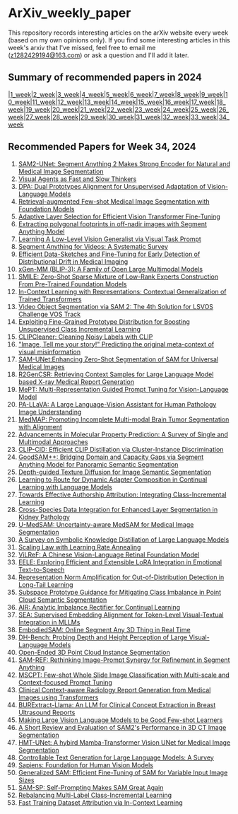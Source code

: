 # ArXiv_weekly_paper
This repository records interesting articles on the arXiv website every week (based on my own opinions only).
If you find some interesting articles in this week's arxiv that I've missed, feel free to email me (z1282429194@163.com) or ask a question and I'll add it later.

## Summary of recommended papers in 2024
<!-- | | | | |
|--------|--------|--------|--------| -->
|[1_week](https://github.com/Fatflower/ArXiv_weekly_paper/blob/main/2024/1_week.md)|[2_week](https://github.com/Fatflower/ArXiv_weekly_paper/blob/main/2024/2_week.md)|[3_week](https://github.com/Fatflower/ArXiv_weekly_paper/blob/main/2024/3_week.md)|[4_week](https://github.com/Fatflower/ArXiv_weekly_paper/blob/main/2024/4_week.md)|[5_week](https://github.com/Fatflower/ArXiv_weekly_paper/blob/main/2024/5_week.md)|[6_week](https://github.com/Fatflower/ArXiv_weekly_paper/blob/main/2024/6_week.md)|[7_week](https://github.com/Fatflower/ArXiv_weekly_paper/blob/main/2024/7_week.md)|[8_week](https://github.com/Fatflower/ArXiv_weekly_paper/blob/main/2024/8_week.md)|[9_week](https://github.com/Fatflower/ArXiv_weekly_paper/blob/main/2024/9_week.md)|[10_week](https://github.com/Fatflower/ArXiv_weekly_paper/blob/main/2024/10_week.md)|[11_week](https://github.com/Fatflower/ArXiv_weekly_paper/blob/main/2024/11_week.md)|[12_week](https://github.com/Fatflower/ArXiv_weekly_paper/blob/main/2024/12_week.md)|[13_week](https://github.com/Fatflower/ArXiv_weekly_paper/blob/main/2024/13_week.md)|[14_week](https://github.com/Fatflower/ArXiv_weekly_paper/blob/main/2024/14_week.md)|[15_week](https://github.com/Fatflower/ArXiv_weekly_paper/blob/main/2024/15_week.md)|[16_week](https://github.com/Fatflower/ArXiv_weekly_paper/blob/main/2024/16_week.md)|[17_week](https://github.com/Fatflower/ArXiv_weekly_paper/blob/main/2024/17_week.md)|[18_week](https://github.com/Fatflower/ArXiv_weekly_paper/blob/main/2024/18_week.md)|[19_week](https://github.com/Fatflower/ArXiv_weekly_paper/blob/main/2024/19_week.md)|[20_week](https://github.com/Fatflower/ArXiv_weekly_paper/blob/main/2024/20_week.md)|[21_week](https://github.com/Fatflower/ArXiv_weekly_paper/blob/main/2024/21_week.md)|[22_week](https://github.com/Fatflower/ArXiv_weekly_paper/blob/main/2024/22_week.md)|[23_week](https://github.com/Fatflower/ArXiv_weekly_paper/blob/main/2024/23_week.md)|[24_week](https://github.com/Fatflower/ArXiv_weekly_paper/blob/main/2024/24_week.md)|[25_week](https://github.com/Fatflower/ArXiv_weekly_paper/blob/main/2024/25_week.md)|[26_week](https://github.com/Fatflower/ArXiv_weekly_paper/blob/main/2024/26_week.md)|[27_week](https://github.com/Fatflower/ArXiv_weekly_paper/blob/main/2024/27_week.md)|[28_week](https://github.com/Fatflower/ArXiv_weekly_paper/blob/main/2024/28_week.md)|[29_week](https://github.com/Fatflower/ArXiv_weekly_paper/blob/main/2024/29_week.md)|[30_week](https://github.com/Fatflower/ArXiv_weekly_paper/blob/main/2024/30_week.md)|[31_week](https://github.com/Fatflower/ArXiv_weekly_paper/blob/main/2024/31_week.md)|[32_week](https://github.com/Fatflower/ArXiv_weekly_paper/blob/main/2024/32_week.md)|[33_week](https://github.com/Fatflower/ArXiv_weekly_paper/blob/main/2024/33_week.md)|[34_week](https://github.com/Fatflower/ArXiv_weekly_paper/blob/main/2024/34_week.md)



<!-- | | | | | -->

## Recommended Papers for Week 34, 2024
1. [SAM2-UNet: Segment Anything 2 Makes Strong Encoder for Natural and Medical Image Segmentation](https://arxiv.org/abs/2408.08870)
2. [Visual Agents as Fast and Slow Thinkers](https://arxiv.org/abs/2408.08862)
3. [DPA: Dual Prototypes Alignment for Unsupervised Adaptation of Vision-Language Models](https://arxiv.org/abs/2408.08855)
4. [Retrieval-augmented Few-shot Medical Image Segmentation with Foundation Models](https://arxiv.org/abs/2408.08813)
5. [Adaptive Layer Selection for Efficient Vision Transformer Fine-Tuning](https://arxiv.org/abs/2408.08670)
6. [Extracting polygonal footprints in off-nadir images with Segment Anything Model](https://arxiv.org/abs/2408.08645)
7. [Learning A Low-Level Vision Generalist via Visual Task Prompt](https://arxiv.org/abs/2408.08601)
8. [Segment Anything for Videos: A Systematic Survey](https://arxiv.org/abs/2408.08315)
9. [Efficient Data-Sketches and Fine-Tuning for Early Detection of Distributional Drift in Medical Imaging](https://arxiv.org/abs/2408.08456)
10. [xGen-MM (BLIP-3): A Family of Open Large Multimodal Models](https://arxiv.org/abs/2408.08872)
11. [SMILE: Zero-Shot Sparse Mixture of Low-Rank Experts Construction From Pre-Trained Foundation Models](https://arxiv.org/abs/2408.10174)
12. [In-Context Learning with Representations: Contextual Generalization of Trained Transformers](https://arxiv.org/abs/2408.10147)
13. [Video Object Segmentation via SAM 2: The 4th Solution for LSVOS Challenge VOS Track](https://arxiv.org/abs/2408.10125)
14. [Exploiting Fine-Grained Prototype Distribution for Boosting Unsupervised Class Incremental Learning](https://arxiv.org/abs/2408.10046)
15. [CLIPCleaner: Cleaning Noisy Labels with CLIP](https://arxiv.org/abs/2408.10012)
16. ["Image, Tell me your story!" Predicting the original meta-context of visual misinformation](https://arxiv.org/abs/2408.09939)
17. [SAM-UNet:Enhancing Zero-Shot Segmentation of SAM for Universal Medical Images](https://arxiv.org/abs/2408.09886)
18. [R2GenCSR: Retrieving Context Samples for Large Language Model based X-ray Medical Report Generation](https://arxiv.org/abs/2408.09743)
19. [MePT: Multi-Representation Guided Prompt Tuning for Vision-Language Model](https://arxiv.org/abs/2408.09706)
20. [PA-LLaVA: A Large Language-Vision Assistant for Human Pathology Image Understanding](https://arxiv.org/abs/2408.09530)
21. [MedMAP: Promoting Incomplete Multi-modal Brain Tumor Segmentation with Alignment](https://arxiv.org/abs/2408.09465)
22. [Advancements in Molecular Property Prediction: A Survey of Single and Multimodal Approaches](https://arxiv.org/abs/2408.09461)
23. [CLIP-CID: Efficient CLIP Distillation via Cluster-Instance Discrimination](https://arxiv.org/abs/2408.09441)
24. [GoodSAM++: Bridging Domain and Capacity Gaps via Segment Anything Model for Panoramic Semantic Segmentation](https://arxiv.org/abs/2408.09115)
25. [Depth-guided Texture Diffusion for Image Semantic Segmentation](https://arxiv.org/abs/2408.09097)
26. [Learning to Route for Dynamic Adapter Composition in Continual Learning with Language Models](https://arxiv.org/abs/2408.09053)
27. [Towards Effective Authorship Attribution: Integrating Class-Incremental Learning](https://arxiv.org/abs/2408.08900)
28. [Cross-Species Data Integration for Enhanced Layer Segmentation in Kidney Pathology](https://arxiv.org/abs/2408.09278)
29. [U-MedSAM: Uncertainty-aware MedSAM for Medical Image Segmentation](https://arxiv.org/abs/2408.08881)
30. [A Survey on Symbolic Knowledge Distillation of Large Language Models](https://arxiv.org/abs/2408.10210)
31. [Scaling Law with Learning Rate Annealing](https://arxiv.org/abs/2408.11029)
32. [ViLReF: A Chinese Vision-Language Retinal Foundation Model](https://arxiv.org/abs/2408.10894)
33. [EELE: Exploring Efficient and Extensible LoRA Integration in Emotional Text-to-Speech](https://arxiv.org/abs/2408.10852)
34. [Representation Norm Amplification for Out-of-Distribution Detection in Long-Tail Learning](https://arxiv.org/abs/2408.10676)
35. [Subspace Prototype Guidance for Mitigating Class Imbalance in Point Cloud Semantic Segmentation](https://arxiv.org/abs/2408.10537)
36. [AIR: Analytic Imbalance Rectifier for Continual Learning](https://arxiv.org/abs/2408.10349)
37. [SEA: Supervised Embedding Alignment for Token-Level Visual-Textual Integration in MLLMs](https://arxiv.org/abs/2408.11813)
38. [EmbodiedSAM: Online Segment Any 3D Thing in Real Time](https://arxiv.org/abs/2408.11811)
39. [DH-Bench: Probing Depth and Height Perception of Large Visual-Language Models](https://arxiv.org/abs/2408.11748)
40. [Open-Ended 3D Point Cloud Instance Segmentation](https://arxiv.org/abs/2408.11747)
41. [SAM-REF: Rethinking Image-Prompt Synergy for Refinement in Segment Anything](https://arxiv.org/abs/2408.11535)
42. [MSCPT: Few-shot Whole Slide Image Classification with Multi-scale and Context-focused Prompt Tuning](https://arxiv.org/abs/2408.11505)
43. [Clinical Context-aware Radiology Report Generation from Medical Images using Transformers](https://arxiv.org/abs/2408.11344)
44. [BURExtract-Llama: An LLM for Clinical Concept Extraction in Breast Ultrasound Reports](https://arxiv.org/abs/2408.11334)
45. [Making Large Vision Language Models to be Good Few-shot Learners](https://arxiv.org/abs/2408.11297)
46. [A Short Review and Evaluation of SAM2's Performance in 3D CT Image Segmentation](https://arxiv.org/abs/2408.11210)
47. [HMT-UNet: A hybird Mamba-Transformer Vision UNet for Medical Image Segmentation](https://arxiv.org/abs/2408.11289)
48. [Controllable Text Generation for Large Language Models: A Survey](https://arxiv.org/abs/2408.12599)
49. [Sapiens: Foundation for Human Vision Models](https://arxiv.org/abs/2408.12569)
50. [Generalized SAM: Efficient Fine-Tuning of SAM for Variable Input Image Sizes](https://arxiv.org/abs/2408.12406)
51. [SAM-SP: Self-Prompting Makes SAM Great Again](https://arxiv.org/abs/2408.12364)
52. [Rebalancing Multi-Label Class-Incremental Learning](https://arxiv.org/abs/2408.12161)
53. [Fast Training Dataset Attribution via In-Context Learning](https://arxiv.org/abs/2408.11852)